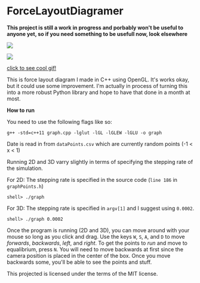 # ForceLayoutDiagramer

**This project is still a work in progress and porbably won't be useful to anyone yet, so if you need something to be usefull now, look elsewhere**

![](http://i.imgur.com/HULvqHi.png)

![](http://i.imgur.com/ZxVBmI6.png)

[click to see cool gif!](http://i.imgur.com/yl7hLf9.gifv)

This is force layout diagram I made in C++ using OpenGL. It's works okay, but it could use some improvement. 
I'm actually in process of turning this into a more robust Python library and hope to have that done in a month at most. 

**How to run**

You need to use the following flags like so: 

`g++ -std=c++11 graph.cpp -lglut -lGL -lGLEW -lGLU -o graph`

Date is read in from `dataPoints.csv` which are currently random points (-1 < x < 1)

Running 2D and 3D varry slightly in terms of specifying the stepping rate of the simulation. 

For 2D: The stepping rate is specified in the source code (`line 186` in `graphPoints.h`)

  `shell> ./graph`

For 3D: The stepping rate is specified in `argv[1]` and I suggest using `0.0002`. 

  `shell> ./graph 0.0002`
  
Once the program is running (2D and 3D), you can move around with your mouse so long as you click and drag. Use the keys `W`, `S`, `A`, and `D` to move *forwards*, *backwards*, *left*, and *right*. To get the points to *run* and move to equalibrium, press `N`. You will need to move backwards at first since the camera position is placed in the center of the box. Once you move backwards some, you'll be able to see the points and stuff. 
  

This projected is licensed under the terms of the MIT license.
